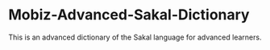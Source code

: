 # Mobiz-Advanced-Sakal-Dictionary
This is an advanced dictionary of the Sakal language for advanced learners.
